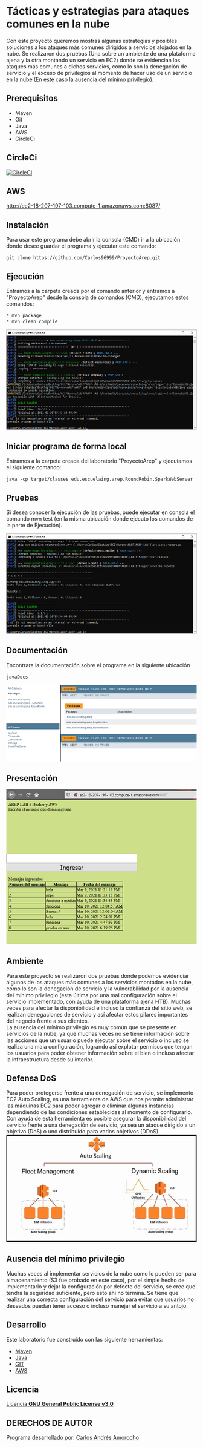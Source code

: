 # Tácticas y estrategias para ataques comunes en la nube 
Con este proyecto queremos mostras algunas estrategias y posibles soluciones a los ataques más comunes dirigidos a servicios alojados en la nube.
Se realizaron dos pruebas (Una sobre un ambiente de una plataforma ajena y la otra montando un servicio en EC2) donde se evidencian los ataques más comunes a dichos servicios, como lo son la denegación de servicio y el exceso de privilegios al momento de hacer uso de un servicio en la nube (En este caso la ausencia del mínimo privilegio).

## Prerequisitos
* Maven
* Git
* Java
* AWS
* CircleCi

## CircleCi  
 [![CircleCI](https://circleci.com/gh/circleci/circleci-docs.svg?style=svg)](https://app.circleci.com/pipelines/github/Carlos96999/AREP-LAB-5)  

## AWS  
http://ec2-18-207-197-103.compute-1.amazonaws.com:8087/

## Instalación
Para usar este programa debe abrir la consola (CMD) ir a la ubicación donde desee guardar el programa y ejecutar este comando:
```
git clone https://github.com/Carlos96999/ProyectoArep.git
```

## Ejecución
Entramos a la carpeta creada por el comando anterior y entramos a "ProyectoArep" desde la consola de comandos (CMD), ejecutamos estos comandos:
```
* mvn package
* mvn clean compile
```
<img src="https://github.com/Carlos96999/ProyectoArep/blob/main/img/ejecucion.PNG?raw=true">  

## Iniciar programa de forma local
Entramos a la carpeta creada del laboratorio "ProyectoArep" y ejecutamos el siguiente comando:  
```  
java -cp target/classes edu.escuelaing.arep.RoundRobin.SparkWebServer
```  

## Pruebas
Si desea conocer la ejecución de las pruebas, puede ejecutar en consola el comando mvn test (en la misma ubicación donde ejecuto los comandos de la parte de Ejecución).

<img src="https://github.com/Carlos96999/ProyectoArep/blob/main/img/pruebas.PNG?raw=true">


## Documentación
Encontrara la documentación sobre el programa en la siguiente ubicación
```
javaDocs
```

<img src="https://github.com/Carlos96999/ProyectoArep/blob/main/img/documentacion.PNG?raw=true">
  
## Presentación  
<img src="https://github.com/Carlos96999/ProyectoArep/blob/main/img/vistaInicial.PNG?raw=true">  

## Ambiente  
Para este proyecto se realizaron dos pruebas donde podemos evidenciar algunos de los ataques más comunes a los servicios montados en la nube, como lo son la denegación de servicio y la vulnerabilidad por la ausencia del mínimo privilegio (esta última por una mal configuración sobre el servicio implementado, con ayuda de una plataforma ajena HTB).
Muchas veces para afectar la disponibilidad e incluso la confianza del sitio web, se realizan denegaciones de servicio y así afectar estos pilares importantes del negocio frente a sus clientes.  
La ausencia del mínimo privilegio es muy común que se presente en servicios de la nube, ya que muchas veces no se tiene información sobre las acciones que un usuario puede ejecutar sobre el servicio o incluso se realiza una mala configuración, logrando así explotar permisos que tengan los usuarios para poder obtener información sobre el bien o incluso afectar la infraestructura desde su interior.  

## Defensa DoS
Para poder protegerse frente a una denegación de servicio, se implemento EC2 Auto Scaling, es una herramienta de AWS que nos permite administrar las máquinas EC2 para poder agregar o eliminar algunas instancias dependiendo de las condiciones establecidas al momento de configurarlo.
Con ayuda de esta herramienta es posible asegurar la disponibilidad del servicio frente a una denegación de servicio, ya sea un ataque dirigido a un objetivo (DoS) o uno distribuido para varios objetivos (DDoS).  
<img src="https://github.com/Carlos96999/ProyectoArep/blob/main/img/aws-autoscaling.jpg?raw=true">  
  
## Ausencia del mínimo privilegio  
Muchas veces al implementar servicios de la nube como lo pueden ser para almacenamiento (S3 fue probado en este caso), por el simple hecho de implementarlo y dejar la configuración por defecto del servicio, se cree que tendrá la seguridad suficiente, pero esto ahí no termina. Se tiene que realizar una correcta configuración del servicio para evitar que usuarios no deseados puedan tener acceso o incluso manejar el servicio a su antojo.
 
## Desarrollo
Este laboratorio fue construido con las siguiente herramientas:
* [Maven](https://maven.apache.org/)
* [Java](https://www.java.com/es/)
* [GIT](https://git-scm.com/)
* [AWS](https://aws.amazon.com/es/education/awseducate/)

## Licencia
[Licencia **GNU General Public License v3.0**](https://github.com/Carlos96999/ProyectoArep/blob/master/LICENSE)

## DERECHOS DE AUTOR

Programa desarrollado por:
[Carlos Andrés Amorocho](https://github.com/Carlos96999)
